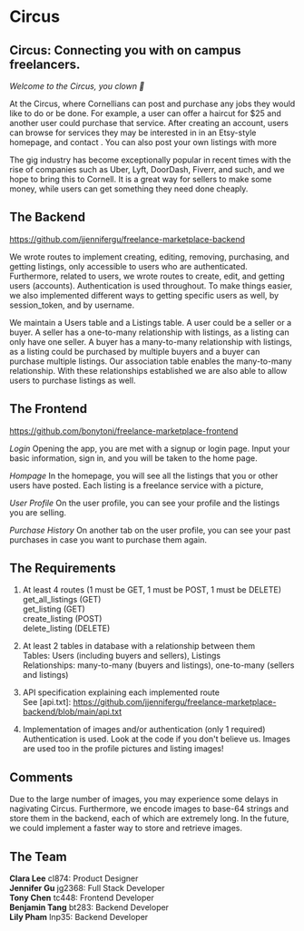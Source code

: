 # Circus

## Circus: Connecting you with on campus freelancers.
*Welcome to the Circus, you clown 🤡*

At the Circus, where Cornellians can post and purchase any jobs they would like to do or be done. For example, a user can offer a haircut for $25 and another user could purchase that service. After creating an account, users can browse for services they may be interested in in an Etsy-style homepage, and contact . You can also post your own listings with more 

The gig industry has become exceptionally popular in recent times with the rise of companies such as Uber, Lyft, DoorDash, Fiverr, and such, and we hope to bring this to Cornell. It is a great way for sellers to make some money, while users can get something they need done cheaply.


## The Backend
https://github.com/jjennifergu/freelance-marketplace-backend

We wrote routes to implement creating, editing, removing, purchasing, and getting listings, only accessible to users who are authenticated. Furthermore, related to users, we wrote routes to create, edit, and getting users (accounts). Authentication is used throughout. To make things easier, we also implemented different ways to getting specific users as well, by session_token, and by username.

We maintain a Users table and a Listings table. A user could be a seller or a buyer. A seller has a one-to-many relationship with listings, as a listing can only have one seller. A buyer has a many-to-many relationship with listings, as a listing could be purchased by multiple buyers and a buyer can purchase multiple listings. Our association table enables the many-to-many relationship. With these relationships established we are also able to allow users to purchase listings as well. 


## The Frontend
https://github.com/bonytoni/freelance-marketplace-frontend

*Login*
Opening the app, you are met with a signup or login page. Input your basic information, sign in, and you will be taken to the home page.

*Hompage*
In the homepage, you will see all the listings that you or other users have posted. Each listing is a freelance service with a picture, 

*User Profile*
On the user profile, you can see your profile and the listings you are selling.

*Purchase History*
On another tab on the user profile, you can see your past purchases in case you want to purchase them again.


## The Requirements
1. At least 4 routes (1 must be GET, 1 must be POST, 1 must be DELETE)  
get_all_listings (GET)  
get_listing (GET)  
create_listing (POST)  
delete_listing (DELETE)  

2. At least 2 tables in database with a relationship between them  
Tables: Users (including buyers and sellers), Listings  
Relationships: many-to-many (buyers and listings), one-to-many (sellers and listings)  

3. API specification explaining each implemented route  
See [api.txt]: https://github.com/jjennifergu/freelance-marketplace-backend/blob/main/api.txt

4. Implementation of images and/or authentication (only 1 required)  
Authentication is used. Look at the code if you don't believe us. Images are used too in the profile pictures and listing images!


## Comments
Due to the large number of images, you may experience some delays in nagivating Circus. Furthermore, we encode images to base-64 strings and store them in the backend, each of which are extremely long. In the future, we could implement a faster way to store and retrieve images.


## The Team
**Clara Lee** cl874: Product Designer  
**Jennifer Gu** jg2368: Full Stack Developer  
**Tony Chen** tc448: Frontend Developer  
**Benjamin Tang** bt283: Backend Developer  
**Lily Pham** lnp35: Backend Developer  